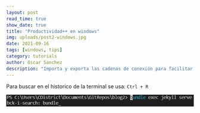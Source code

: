 ```yaml
---
layout: post
read_time: true
show_date: true
title: "Productividad++ en windows"
img: uploads/post2-windows.jpg
date: 2021-09-16
tags: [windows, tips]
category: tutorials
author: Oscar Sanchez
description: "Importa y exporta las cadenas de conexión para facilitar la vida a tus compañeros"
---
```

Para buscar en el historico de la terminal se usa:
`Ctrl + R`

<center><img src='./uploads/post-2-reverse.png'></center>


